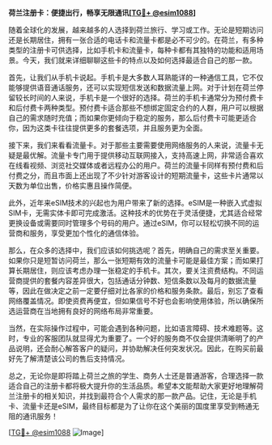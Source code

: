 **荷兰注册卡：便捷出行，畅享无限通讯[[TG💪+ @esim1088](https://t.me/s/esim1088)]**

随着全球化的发展，越来越多的人选择到荷兰旅行、学习或工作。无论是短期访问还是长期居住，拥有一张合适的电话卡和流量卡都是必不可少的。在荷兰，有多种类型的注册卡可供选择，比如手机卡和流量卡，每种卡都有其独特的功能和适用场景。今天，我们就来详细聊聊这些卡的特点以及如何选择最适合自己的那一款。

首先，让我们从手机卡说起。手机卡是大多数人耳熟能详的一种通信工具，它不仅能够提供语音通话服务，还可以实现短信发送和数据流量上网。对于计划在荷兰停留较长时间的人来说，手机卡是一个很好的选择。荷兰的手机卡通常分为预付费卡和后付费卡两种类型。预付费卡适合那些不想绑定固定合约的人群，用户可以根据自己的需求随时充值；而如果你更倾向于稳定的服务，那么后付费卡可能更适合你，因为这类卡往往提供更多的套餐选项，并且服务更为全面。

接下来，我们来看看流量卡。对于那些主要需要使用网络服务的人来说，流量卡无疑是最优解。流量卡专门用于提供移动互联网接入，支持高速上网，非常适合喜欢在线看视频、浏览社交媒体或者远程办公的用户。荷兰的流量卡同样有预付费和后付费之分，而且市面上还出现了不少针对游客设计的短期流量卡，这些卡片通常以天数为单位出售，价格实惠且操作简便。

此外，近年来eSIM技术的兴起也为用户带来了新的选择。eSIM是一种嵌入式虚拟SIM卡，无需实体卡即可完成激活。这种技术的优势在于灵活便捷，尤其适合经常更换设备或需要同时管理多个号码的用户。通过eSIM，你可以轻松切换不同的运营商和服务，享受更加个性化的通信体验。

那么，在众多的选择中，我们应该如何挑选呢？首先，明确自己的需求至关重要。如果你只是短暂访问荷兰，那么一张短期有效的流量卡可能是最佳方案；而如果打算长期居住，则应该考虑办理一张稳定的手机卡。其次，要关注资费结构。不同运营商提供的套餐内容差异很大，包括通话分钟数、短信条数以及每月的数据流量等，因此在做决定之前一定要仔细对比各家的价格和服务条款。最后，别忘了查看网络覆盖情况。即使资费再便宜，但如果信号不好也会影响使用体验，所以确保所选运营商在当地拥有良好的网络布局非常重要。

当然，在实际操作过程中，可能会遇到各种问题，比如语言障碍、技术难题等。这时，专业的客服团队就显得尤为重要了。一个好的服务商不仅会提供清晰明了的产品说明，还会耐心解答客户的疑问，并协助解决任何突发状况。因此，在购买前最好先了解清楚该公司的售后支持情况。

总之，无论你是即将踏上荷兰之旅的学生、商务人士还是普通游客，合理选择一款适合自己的注册卡都将极大提升你的生活品质。希望本文能帮助大家更好地理解荷兰注册卡的相关知识，并找到最符合个人需求的那一款产品。记住，无论是手机卡、流量卡还是eSIM，最终目标都是为了让你在这个美丽的国度里享受到畅通无阻的通讯服务！

[[TG💪+ @esim1088](https://t.me/s/esim1088) ![Image](https://i.postimg.cc/4NQfJmqS/Snipaste-2025-05-13-00-14-12.png)]
